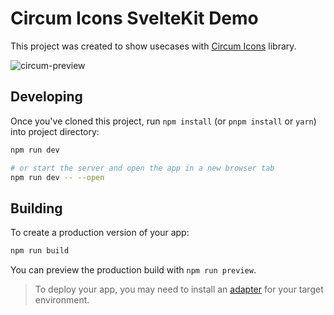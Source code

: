 # Circum Icons SvelteKit Demo

This project was created to show usecases with [Circum Icons](https://circumicons.com) library.

![circum-preview](https://user-images.githubusercontent.com/87146097/178032777-3e041b7e-1856-4cb1-af67-29fe184f39f9.png)

## Developing

Once you've cloned this project, run `npm install` (or `pnpm install` or `yarn`) into project directory:

```bash
npm run dev

# or start the server and open the app in a new browser tab
npm run dev -- --open
```

## Building

To create a production version of your app:

```bash
npm run build
```

You can preview the production build with `npm run preview`.

> To deploy your app, you may need to install an [adapter](https://kit.svelte.dev/docs/adapters) for your target environment.
